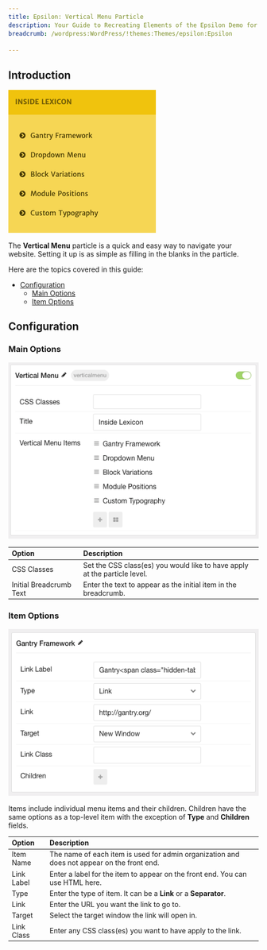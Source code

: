 ```yaml
---
title: Epsilon: Vertical Menu Particle
description: Your Guide to Recreating Elements of the Epsilon Demo for WordPress
breadcrumb: /wordpress:WordPress/!themes:Themes/epsilon:Epsilon

---
```


## Introduction

![](assets/particle_verticalmenu1.png)

The **Vertical Menu** particle is a quick and easy way to navigate your website. Setting it up is as simple as filling in the blanks in the particle.

Here are the topics covered in this guide:

* [Configuration](#configuration)
    - [Main Options](#main-options)
    - [Item Options](#item-options)

## Configuration

### Main Options 

![](assets/particle_verticalmenu2.png)

| Option                  | Description                                                               |
| :-----                  | :-----                                                                    |
| CSS Classes             | Set the CSS class(es) you would like to have apply at the particle level. |
| Initial Breadcrumb Text | Enter the text to appear as the initial item in the breadcrumb.           |

### Item Options

![](assets/particle_verticalmenu3.png)

Items include individual menu items and their children. Children have the same options as a top-level item with the exception of **Type** and **Children** fields.

| Option     | Description                                                                                |
| :-----     | :-----                                                                                     |
| Item Name  | The name of each item is used for admin organization and does not appear on the front end. |
| Link Label | Enter a label for the item to appear on the front end. You can use HTML here.              |
| Type       | Enter the type of item. It can be a **Link** or a **Separator**.                           |
| Link       | Enter the URL you want the link to go to.                                                  |
| Target     | Select the target window the link will open in.                                            |
| Link Class | Enter any CSS class(es) you want to have apply to the link.                                |